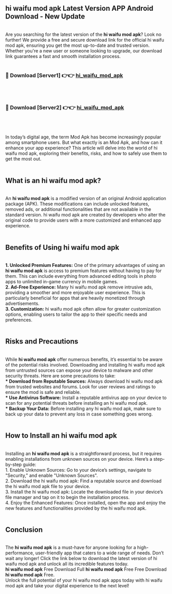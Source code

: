 ## hi waifu mod apk Latest Version APP Android Download - New Update
<br>
Are you searching for the latest version of the <strong>hi waifu mod apk</strong>? Look no further! We provide a free and secure download link for the official hi waifu mod apk, ensuring you get the most up-to-date and trusted version. Whether you're a new user or someone looking to upgrade, our download link guarantees a fast and smooth installation process.
<br>
<br>
<h3>🔴 Download [Server1] 👉👉 <a href="https://modyolo.store/hi+waifu+mod+apk">hi_waifu_mod_apk</a></h3><br>
<br>
<h3>🔴 Download [Server2] 👉👉 <a href="https://modyolo.store/hi+waifu+mod+apk">hi_waifu_mod_apk</a></h3><br>
<br>
<br>
In today’s digital age, the term Mod Apk has become increasingly popular among smartphone users. But what exactly is an Mod Apk, and how can it enhance your app experience? This article will delve into the world of hi waifu mod apk, exploring their benefits, risks, and how to safely use them to get the most out.
<br>
<br>
<h2>What is an hi waifu mod apk?</h2>
<br>
An <strong>hi waifu mod apk</strong> is a modified version of an original Android application package (APK). These modifications can include unlocked features, removed ads, or additional functionalities that are not available in the standard version. hi waifu mod apk are created by developers who alter the original code to provide users with a more customized and enhanced app experience.
<br>
<br>
<h2>Benefits of Using hi waifu mod apk</h2>
<br>
<strong> 1. Unlocked Premium Features:</strong> One of the primary advantages of using an <strong>hi waifu mod apk</strong> is access to premium features without having to pay for them. This can include everything from advanced editing tools in photo apps to unlimited in-game currency in mobile games.
<br>
<strong> 2. Ad-Free Experience:</strong> Many hi waifu mod apk remove intrusive ads, providing a smoother and more enjoyable user experience. This is particularly beneficial for apps that are heavily monetized through advertisements.
<br>
<strong> 3. Customization:</strong> hi waifu mod apk often allow for greater customization options, enabling users to tailor the app to their specific needs and preferences.
<br>
<br>
<h2>Risks and Precautions</h2>
<br>
While <strong>hi waifu mod apk</strong> offer numerous benefits, it’s essential to be aware of the potential risks involved. Downloading and installing hi waifu mod apk from untrusted sources can expose your device to malware and other security threats. Here are some precautions to take:
<br>
<strong> * Download from Reputable Sources:</strong> Always download hi waifu mod apk from trusted websites and forums. Look for user reviews and ratings to ensure the mod is safe and reliable.
<br>
<strong> * Use Antivirus Software:</strong> Install a reputable antivirus app on your device to scan for any potential threats before installing an hi waifu mod apk.
<br>
<strong> * Backup Your Data:</strong> Before installing any hi waifu mod apk, make sure to back up your data to prevent any loss in case something goes wrong.
<br>
<br>
<h2>How to Install an hi waifu mod apk</h2>
<br>
Installing an <strong>hi waifu mod apk</strong> is a straightforward process, but it requires enabling installations from unknown sources on your device. Here’s a step-by-step guide:
<br>
 1. Enable Unknown Sources: Go to your device’s settings, navigate to "Security," and enable "Unknown Sources".
<br>
 2. Download the hi waifu mod apk: Find a reputable source and download the hi waifu mod apk file to your device.
<br>
 3. Install the hi waifu mod apk: Locate the downloaded file in your device’s file manager and tap on it to begin the installation process.
<br>
 4. Enjoy the Enhanced Features: Once installed, open the app and enjoy the new features and functionalities provided by the hi waifu mod apk.
<br>
<br>
<h2><strong>Conclusion</strong></h2>
<br>
The <strong>hi waifu mod apk</strong> is a must-have for anyone looking for a high-performance, user-friendly app that caters to a wide range of needs. Don’t wait any longer! Click the link below to download the latest version of hi waifu mod apk and unlock all its incredible features today.
<br>
<strong>hi waifu mod apk</strong> Free Download Full <strong>hi waifu mod apk</strong> Free Free Download <strong>hi waifu mod apk</strong> Free.
<br>
Unlock the full potential of your hi waifu mod apk apps today with hi waifu mod apk and take your digital experience to the next level!